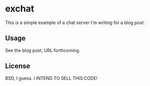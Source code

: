 # exchat

This is a simple example of a chat server I'm writing for a blog post.

## Usage

See the blog post, URL forthcoming.


## License

BSD, I guess. I INTEND TO SELL THIS CODE!

